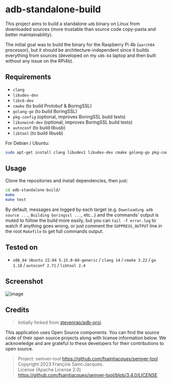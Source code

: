 # adb-standalone-build

This project aims to build a standalone `adb` binary on Linux from downloaded sources (more trustable than source code copy-pasta and better maintainability).

The initial goal was to build the binary for the Raspberry Pi 4b (`aarch64` processor), but it should be architecture-independent since it builds everything from sources (developed on my `x86-64` laptop and then built without any issue on the RPi4b).

## Requirements

- `clang`
- `libudev-dev`
- `libc6-dev`
- `cmake` (to build Protobuf & BoringSSL)
- `golang-go` (to build BoringSSL)
- `pkg-config` (optional, improves BoringSSL build tests)
- `libunwind-dev` (optional, improves BoringSSL build tests)
- `autoconf` (to build libusb)
- `libtool` (to build libusb)

For Debian / Ubuntu:
```bash
sudo apt-get install clang libudev1 libudev-dev cmake golang-go pkg-config libunwind-dev autoconf libtool
```

## Usage

Clone the repositories and install dependencies, then just:

```bash
cd adb-standalone-build/
make
make test
```

By default, messages are logged by each target (e.g. `Downloading adb source ...`, `Building boringssl ...`, etc...) and the commands' output is muted to follow the build more easily, but you can `tail -f error.log` to watch if anything goes wrong, or just comment the `SUPPRESS_OUTPUT` line in the root `Makefile` to get full commands output.

## Tested on

- `x86_64 Ubuntu 22.04 5.15.0-60-generic` / `clang 14` / `cmake 3.22` / `go 1.18` / `autoconf 2.71` / `libtool 2.4`

## Screenshot

![image](https://user-images.githubusercontent.com/11234273/220209076-2fed1089-cc5e-4d88-b910-0c796a6dc77e.png)

## Credits

> Initially forked from [stevenrao/adb-proj](https://github.com/stevenrao/adb-proj).

This application uses Open Source components. You can find the source code of their open source projects along with license information below. We acknowledge and are grateful to these developers for their contributions to open source.

> Project: semver-tool https://github.com/fsaintjacques/semver-tool  
> Copyright 2023 François Saint-Jacques.  
> License (Apache License 2.0) https://github.com/fsaintjacques/semver-tool/blob/3.4.0/LICENSE  
